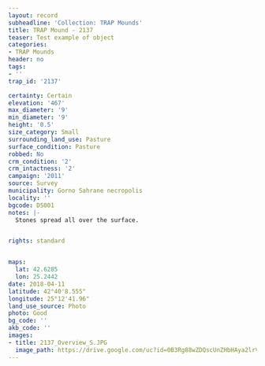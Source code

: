 ```yaml
---
layout: record
subheadline: 'Collection: TRAP Mounds'
title: TRAP Mound - 2137
teaser: Test example of object
categories:
- TRAP Mounds
header: no
tags:
- ''
trap_id: '2137'

certainty: Certain
elevation: '467'
max_diameter: '9'
min_diameter: '9'
height: '0.5'
size_category: Small
surrounding_land_use: Pasture
surface_condition: Pasture
robbed: No
crm_condition: '2'
crm_intactness: '2'
campaign: '2011'
source: Survey
municipality: Gorno Sahrane necropolis
locality: ''
bgcode: DS001
notes: |-
  Stones spread all over the surface.


rights: standard


maps:
  lat: 42.6285
  lon: 25.2442
date: 2018-04-11
latitude: 42°40'8.555"
longitude: 25°12'41.96"
land_use_source: Photo
photo: Good
bg_code: ''
akb_code: ''
images:
- title: 2137_Overview_S.JPG
  image_path: https://drive.google.com/uc?id=0B3Rg88wZDQscUnZHbHAya2lrVW8
---
```

